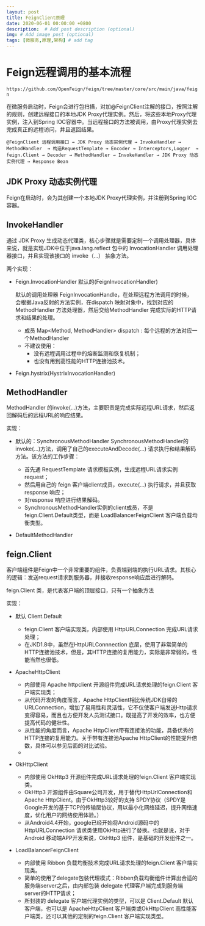 ```yaml
---
layout: post
title: FeignClient原理
date: 2020-06-01 00:00:00 +0800
description:  # Add post description (optional)
img: # Add image post (optional)
tags: [微服务,原理,架构] # add tag
---
```


# Feign远程调用的基本流程

`https://github.com/OpenFeign/feign/tree/master/core/src/main/java/feign`

在微服务启动时，Feign会进行包扫描，对加@FeignClient注解的接口，按照注解的规则，创建远程接口的本地JDK Proxy代理实例。然后，将这些本地Proxy代理实例，注入到Spring IOC容器中。当远程接口的方法被调用，由Proxy代理实例去完成真正的远程访问，并且返回结果。

`
@FeignClient 远程调用接口 → JDK Proxy 动态实例代理 → InvokeHandler → MethodHandler 
→ 构造RequestTemplate → Encoder → Interceptors,Logger 
→ feign.Client → Decoder → MethodHandler → InvokeHandler → JDK Proxy 动态实例代理
→ Response Bean
`

## JDK Proxy 动态实例代理
Feign在启动时，会为其创建一个本地JDK Proxy代理实例，并注册到Spring IOC容器。

## InvokeHandler

通过 JDK Proxy 生成动态代理类，核心步骤就是需要定制一个调用处理器，具体来说，就是实现JDK中位于java.lang.reflect 包中的 InvocationHandler 调用处理器接口，并且实现该接口的 invoke（…） 抽象方法。

两个实现：

- Feign.InvocationHandler 默认的(FeignInvocationHandler)
    
    默认的调用处理器 FeignInvocationHandle，在处理远程方法调用的时候，
    会根据Java反射的方法实例，在dispatch 映射对象中，找到对应的MethodHandler 方法处理器，然后交给MethodHandler 完成实际的HTTP请求和结果的处理。
    - 成员 Map<Method, MethodHandler> dispatch : 每个远程的方法对应一个MethodHandler
    - 不建议使用：
        - 没有远程调用过程中的熔断监测和恢复机制；
        - 也没有用到高性能的HTTP连接池技术。
        
- Feign.hystrix(HystrixInvocationHandler)

## MethodHandler

MethodHandler 的invoke(…)方法，主要职责是完成实际远程URL请求，然后返回解码后的远程URL的响应结果。

实现：

- 默认的：SynchronousMethodHandler
    SynchronousMethodHandler的invoke(…)方法，调用了自己的executeAndDecode(…) 请求执行和结果解码方法。该方法的工作步骤：
    
    - 首先通 RequestTemplate 请求模板实例，生成远程URL请求实例 request；
    - 然后用自己的 feign 客户端client成员，execute(…) 执行请求，并且获取 response 响应；
    - 对response 响应进行结果解码。
    - SynchronousMethodHandler实例的client成员，不是feign.Client.Default类型，而是 LoadBalancerFeignClient 客户端负载均衡类型。
- DefaultMethodHandler

##  feign.Client

客户端组件是Feign中一个非常重要的组件，负责端到端的执行URL请求。其核心的逻辑：发送request请求到服务器，并接收response响应后进行解码。

feign.Client 类，是代表客户端的顶层接口，只有一个抽象方法

实现：

- 默认 Client.Default
    - feign.Client 客户端实现类，内部使用 HttpURLConnection 完成URL请求处理；
    - 在JKD1.8中，虽然在HttpURLConnnection 底层，使用了非常简单的HTTP连接池技术，但是，其HTTP连接的复用能力，实际是非常弱的，性能当然也很低。
    
- ApacheHttpClient 
    - 内部使用 Apache httpclient 开源组件完成URL请求处理的feign.Client 客户端实现类；
    - 从代码开发的角度而言，Apache HttpClient相比传统JDK自带的URLConnection，增加了易用性和灵活性，它不仅使客户端发送Http请求变得容易，而且也方便开发人员测试接口。既提高了开发的效率，也方便提高代码的健壮性。
    - 从性能的角度而言，Apache HttpClient带有连接池的功能，具备优秀的HTTP连接的复用能力。关于带有连接池Apache HttpClient的性能提升倍数，具体可以参见后面的对比试验。
    - 

- OkHttpClient
    - 内部使用 OkHttp3 开源组件完成URL请求处理的feign.Client 客户端实现类。
    - OkHttp3 开源组件由Square公司开发，用于替代HttpUrlConnection和Apache HttpClient。由于OkHttp3较好的支持 SPDY协议（SPDY是Google开发的基于TCP的传输层协议，用以最小化网络延迟，提升网络速度，优化用户的网络使用体验。）
    - 从Android4.4开始，google已经开始将Android源码中的 HttpURLConnection 请求类使用OkHttp进行了替换。也就是说，对于Android 移动端APP开发来说，OkHttp3 组件，是基础的开发组件之一。
    

- LoadBalancerFeignClient 
    - 内部使用 Ribbon 负载均衡技术完成URL请求处理的feign.Client 客户端实现类。
    - 简单的使用了delegate包装代理模式：Ribben负载均衡组件计算出合适的服务端server之后，由内部包装 delegate 代理客户端完成到服务端server的HTTP请求；
    - 所封装的 delegate 客户端代理实例的类型，可以是 Client.Default 默认客户端，也可以是 ApacheHttpClient 客户端类或OkHttpClient 高性能客户端类，还可以其他的定制的feign.Client 客户端实现类型。
    
    
